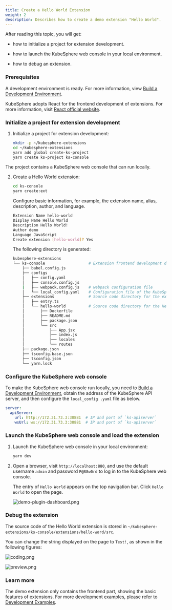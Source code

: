 ```yaml
---
title: Create a Hello World Extension
weight: 2
description: Describes how to create a demo extension "Hello World".
---
```


After reading this topic, you will get:

* how to initialize a project for extension development.

* how to launch the KubeSphere web console in your local environment.

* how to debug an extension.

### Prerequisites

A development environment is ready. For more information, view [Build a Development Environment](../../quickstart/prepare-development-environment/).

KubeSphere adopts React for the frontend development of extensions. For more information, visit [React official website](https://reactjs.org).

### Initialize a project for extension development

1. Initialize a project for extension development:

   ```bash
   mkdir -p ~/kubesphere-extensions
   cd ~/kubesphere-extensions
   yarn add global create-ks-project
   yarn create ks-project ks-console
   ```

The project contains a KubeSphere web console that can run locally.

2. Create a Hello World extension:

   ```bash
   cd ks-console
   yarn create:ext
   ```

     Configure basic information, for example, the extension name, alias, description, author, and language.

   ```bash
   Extension Name hello-world
   Display Name Hello World
   Description Hello World!
   Author demo
   Language JavaScript
   Create extension [hello-world]? Yes
   ```

   The following directory is generated:

   ```bash
   kubesphere-extensions          
   └── ks-console                   # Extension frontend development directory
       ├── babel.config.js
       ├── configs
       │   ├── config.yaml
       │   ├── console.config.js
       |   ├── webpack.config.js    # webpack configuration file
       │   └── local_config.yaml    # Configuration file of the KubeSphere Console
       ├── extensions               # Source code directory for the extension
       │   ├── entry.ts
       │   └── hello-world          # Source code directory for the Hello World extension
       │       ├── Dockerfile
       │       ├── README.md
       │       ├── package.json
       │       └── src
       │           ├── App.jsx
       │           ├── index.js
       │           ├── locales
       │           └── routes
       ├── package.json
       ├── tsconfig.base.json
       ├── tsconfig.json
       └── yarn.lock
   ```


### Configure the KubeSphere web console

To make the KubeSphere web console run locally, you need to [Build a Development Environment](../prepare-development-environment/), obtain the address of the KubeSphere API server, and then configure the `local_config .yaml` file as below.

```yaml
server:
  apiServer:
    url: http://172.31.73.3:30881  # IP and port of `ks-apiserver`
    wsUrl: ws://172.31.73.3:30881  # IP and port of `ks-apiserver`
```


### Launch the KubeSphere web console and load the extension

1. Launch the KubeSphere web console in your local environment:

   ```bash
   yarn dev
   ```

2. Open a browser, visit `http://localhost:880`, and use the default username `admin` and password `P@88w0rd` to log in to the KubeSphere web console.

   The entry of `Hello World` appears on the top navigation bar. Click `Hello World` to open the page.

   ![demo-plugin-dashboard.png](./hello-world-extension-dashboard.png?width=1080px)

### Debug the extension

The source code of the Hello World extension is stored in  `~/kubesphere-extensions/ks-console/extensions/hello-word/src`.

You can change the string displayed on the page to `Test!`, as shown in the following figures:

![coding.png](./coding.png?width=1080px)

![preview.png](./preview.png?width=1080px)

### Learn more

The demo extension only contains the frontend part, showing the basic features of extensions. For more development examples, please refer to [Development Examples](../../examples).